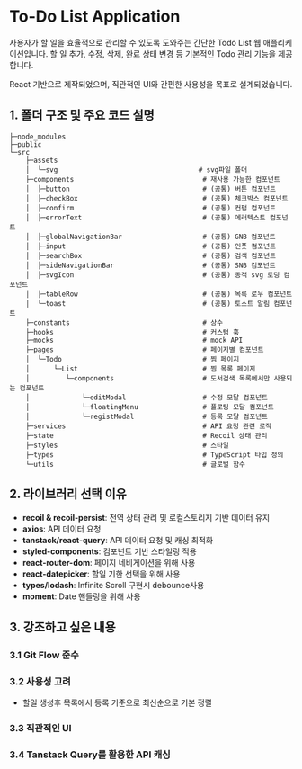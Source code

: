 # To-Do List Application

사용자가 할 일을 효율적으로 관리할 수 있도록 도와주는 간단한 Todo List 웹 애플리케이션입니다.
할 일 추가, 수정, 삭제, 완료 상태 변경 등 기본적인 Todo 관리 기능을 제공합니다.

React 기반으로 제작되었으며, 직관적인 UI와 간편한 사용성을 목표로 설계되었습니다.

## 1. 폴더 구조 및 주요 코드 설명
```
├─node_modules
├─public
└─src
    ├─assets
    │  └─svg                                   # svg파일 폴더
    ├─components                                # 재사용 가능한 컴포넌트
    │  ├─button                                 # (공통) 버튼 컴포넌트
    │  ├─checkBox                               # (공통) 체크박스 컴포넌트
    │  ├─confirm                                # (공통) 컨펌 컴포넌트
    │  ├─errorText                              # (공통) 에러텍스트 컴포넌트
    │  ├─globalNavigationBar                    # (공통) GNB 컴포넌트
    │  ├─input                                  # (공통) 인풋 컴포넌트
    │  ├─searchBox                              # (공통) 검색 컴포넌트
    │  ├─sideNavigationBar                      # (공통) SNB 컴포넌트    
    │  ├─svgIcon                                # (공통) 동적 svg 로딩 컴포넌트
    │  ├─tableRow                               # (공통) 목록 로우 컴포넌트
    │  └─toast                                  # (공통) 토스트 알림 컴포넌트
    ├─constants                                 # 상수
    ├─hooks                                     # 커스텀 훅
    ├─mocks                                     # mock API
    ├─pages                                     # 페이지별 컴포넌트
    │  └─Todo                                   # 찜 페이지
    │      └─List                               # 찜 목록 페이지
    │         └─components                      # 도서검색 목록에서만 사용되는 컴포넌트
    │             └─editModal                   # 수정 모달 컴포넌트    
    │             └─floatingMenu                # 플로팅 모달 컴포넌트    
    │             └─registModal                 # 등록 모달 컴포넌트    
    ├─services                                  # API 요청 관련 로직
    ├─state                                     # Recoil 상태 관리
    ├─styles                                    # 스타일
    ├─types                                     # TypeScript 타입 정의
    └─utils                                     # 글로벌 함수
```

## 2. 라이브러리 선택 이유

- **recoil & recoil-persist**: 전역 상태 관리 및 로컬스토리지 기반 데이터 유지
- **axios**: API 데이터 요청
- **tanstack/react-query**: API 데이터 요청 및 캐싱 최적화
- **styled-components**: 컴포넌트 기반 스타일링 적용
- **react-router-dom**: 페이지 네비게이션을 위해 사용
- **react-datepicker**: 할일 기한 선택을 위해 사용
- **types/lodash**: Infinite Scroll 구현시 debounce사용
- **moment**: Date 핸들링을 위해 사용

## 3. 강조하고 싶은 내용

### 3.1 Git Flow 준수
  
### 3.2 사용성 고려
- 할일 생성후 목록에서 등록 기준으로 최신순으로 기본 정렬

### 3.3 직관적인 UI

### 3.4 Tanstack Query를 활용한 API 캐싱



